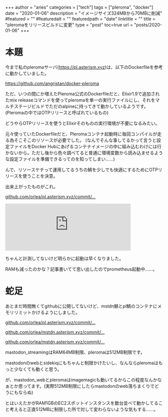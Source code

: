 +++
author = "aries"
categories = ["tech"]
tags = ["pleroma", "docker"]
date = "2020-01-06"
description = "イメージサイズ324MBから70MBに削減"
#featured = ""
#featuredalt = ""
featuredpath = "date"
linktitle = ""
title = "pleromaをリリースビルドに変更"
type = "post"
toc=true
url = "posts/2020-01-06"
+++

# 本題

今まで私のpleromaサーバ(https://pl.asterism.xyz)は、以下のDockerfileを参考に動かしていました。

https://github.com/angristan/docker-pleroma

ただ、いつの間にか増えたPleroma公式のDockerfileだと、Elixir1.9で追加されたmix releaseコマンドを使ってpleromaを単一の実行ファイルにし、それをマルチステージビルドでただのalpineに持ってきて動かしているようです。(Pleromaの中ではOTPリリースと呼ばれているもの)

どうやらOTPリリースを使うとElixirそのものの実行環境が不要になるみたい。

元々使っていたDockerfileだと、Pleromaコンテナ起動時に毎回コンパイルが走る為そこそこのリソースが必要でした。
(なんでそんな事してるかって言うと設定ファイルをDocker Hubにあげるコンテナイメージの中に組み込むわけには行かないから。ただし後から色々調べてると普通に環境変数から読み込ませるような設定ファイルを準備できるってのを知ってしまい……)

んで、リソースケチって運用してるうちの鯖を少しでも快適にするためにOTPリリースを使うことを決意。

出来上がったものがこれ。

[github.com/orlea/pl.asterism.xyz/commit/...](https://github.com/orlea/pl.asterism.xyz/commit/6b9df6547fa9af7ebc33acd33d386f1ef6055727)

<iframe src="https://mstdn.asterism.xyz/@aries/103428125635611395/embed" class="mastodon-embed" style="max-width: 100%; border: 0" width="400" allowfullscreen="allowfullscreen"></iframe><script src="https://mstdn.asterism.xyz/embed.js" async="async"></script>

ちゃんと計測してないけど明らかに起動は早くなりました。

RAMも減ったのかな？記事書いてて思い出したのでprometheus起動中……。

# 蛇足

あとまだ時間無くてgithubに公開してないけど、mstdn鯖とpl鯖のコンテナにメモリリミットかけるようにしました。

[github.com/orlea/pl.asterism.xyz/commit/...](https://github.com/orlea/pl.asterism.xyz/commit/1217975065c4fcc59595d377214af0504338f98a)

[github.com/orlea/mstdn.asterism.xyz/commit/...](https://github.com/orlea/mstdn.asterism.xyz/commit/bbb00af5a942c5bd55968d62517edfff8e951e31)

[github.com/orlea/mstdn.asterism.xyz/commit/...](https://github.com/orlea/mstdn.asterism.xyz/commit/b2de75ab310387c5ba6595c19519d9719b4d7baa)

mastodon_streamingはRAM64MB制限、pleromaは512MB制限です。

mastodonのwebとsidekiqにもちゃんと制限かけたいし、なんならpleromaはもっと少なくても動くと思う。

が、mastodon_webとpleromaはimagemagicも動いてるからこの程度なんかなぁとか思ってます。(実際512MB制限にしたらmastodonのweb落ちまくりでどうにもならぬ)

とはいえたかがRAM1GBのEC2スポットインスタンスを数台並べて動かしてること考えると正直512MBに制限した所で対して変わらないような気もする……。

